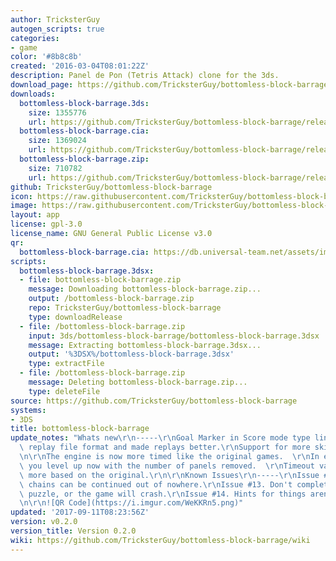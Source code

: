 ```yaml
---
author: TricksterGuy
autogen_scripts: true
categories:
- game
color: '#8b8c8b'
created: '2016-03-04T08:01:22Z'
description: Panel de Pon (Tetris Attack) clone for the 3ds.
download_page: https://github.com/TricksterGuy/bottomless-block-barrage/releases/tag/v0.2.0
downloads:
  bottomless-block-barrage.3ds:
    size: 1355776
    url: https://github.com/TricksterGuy/bottomless-block-barrage/releases/download/v0.2.0/bottomless-block-barrage.3ds
  bottomless-block-barrage.cia:
    size: 1369024
    url: https://github.com/TricksterGuy/bottomless-block-barrage/releases/download/v0.2.0/bottomless-block-barrage.cia
  bottomless-block-barrage.zip:
    size: 710782
    url: https://github.com/TricksterGuy/bottomless-block-barrage/releases/download/v0.2.0/bottomless-block-barrage.zip
github: TricksterGuy/bottomless-block-barrage
icon: https://raw.githubusercontent.com/TricksterGuy/bottomless-block-barrage/master/resources/icon.png
image: https://raw.githubusercontent.com/TricksterGuy/bottomless-block-barrage/master/resources/banner.png
layout: app
license: gpl-3.0
license_name: GNU General Public License v3.0
qr:
  bottomless-block-barrage.cia: https://db.universal-team.net/assets/images/qr/bottomless-block-barrage.cia.png
scripts:
  bottomless-block-barrage.3dsx:
  - file: bottomless-block-barrage.zip
    message: Downloading bottomless-block-barrage.zip...
    output: /bottomless-block-barrage.zip
    repo: TricksterGuy/bottomless-block-barrage
    type: downloadRelease
  - file: /bottomless-block-barrage.zip
    input: 3ds/bottomless-block-barrage/bottomless-block-barrage.3dsx
    message: Extracting bottomless-block-barrage.3dsx...
    output: '%3DSX%/bottomless-block-barrage.3dsx'
    type: extractFile
  - file: /bottomless-block-barrage.zip
    message: Deleting bottomless-block-barrage.zip...
    type: deleteFile
source: https://github.com/TricksterGuy/bottomless-block-barrage
systems:
- 3DS
title: bottomless-block-barrage
update_notes: "Whats new\r\n-----\r\nGoal Marker in Score mode type lines.\r\nUpdated\
  \ replay file format and made replays better.\r\nSupport for more skill chain techniques.\r\
  \n\r\nThe engine is now more timed like the original games.  \r\nIn endless mode\
  \ you level up now with the number of panels removed.  \r\nTimeout values are now\
  \ more based on the original.\r\n\r\nKnown Issues\r\n-----\r\nIssue #10. Somehow\
  \ chains can be continued out of nowhere.\r\nIssue #13. Don't complete the final\
  \ puzzle, or the game will crash.\r\nIssue #14. Hints for things aren't intuitive.\r\
  \n\r\n![QR Code](https://i.imgur.com/WeKKRn5.png)"
updated: '2017-09-11T08:23:56Z'
version: v0.2.0
version_title: Version 0.2.0
wiki: https://github.com/TricksterGuy/bottomless-block-barrage/wiki
---
```


